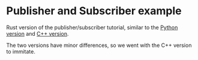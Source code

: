 # Publisher and Subscriber example

Rust version of the publisher/subscriber tutorial, similar to the [Python version](http://wiki.ros.org/ROS/Tutorials/WritingPublisherSubscriber%28python%29) and [C++ version](http://wiki.ros.org/ROS/Tutorials/WritingPublisherSubscriber%28c%2B%2B%29).

The two versions have minor differences, so we went with the C++ version to immitate.
